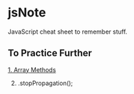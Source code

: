 # jsNote
JavaScript cheat sheet to remember stuff.

## To Practice Further
[1. Array Methods](https://www.youtube.com/watch?v=R8rmfD9Y5-c&ab_channel=WebDevSimplified)

2. .stopPropagation();
